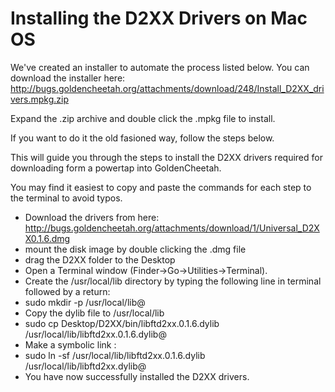 # Installing the D2XX Drivers on Mac OS

We've created an installer to automate the process listed below. You can download the installer here:
http://bugs.goldencheetah.org/attachments/download/248/Install_D2XX_drivers.mpkg.zip

Expand the .zip archive and double click the .mpkg file to install.

If you want to do it the old fasioned way, follow the steps below.

This will guide you through the steps to install the D2XX drivers required for downloading form a powertap into GoldenCheetah.

You may find it easiest to copy and paste the commands for each step to the terminal to avoid typos.

* Download the drivers from here: http://bugs.goldencheetah.org/attachments/download/1/Universal_D2XX0.1.6.dmg
* mount the disk image by double clicking the .dmg file
* drag the D2XX folder to the Desktop
* Open a Terminal window (Finder->Go->Utilities->Terminal).
* Create the /usr/local/lib directory by typing the following line in terminal followed by a return:
* sudo mkdir -p /usr/local/lib@
* Copy the dylib file to /usr/local/lib 
* sudo cp Desktop/D2XX/bin/libftd2xx.0.1.6.dylib /usr/local/lib/libftd2xx.0.1.6.dylib@
* Make a symbolic link :
* sudo ln -sf /usr/local/lib/libftd2xx.0.1.6.dylib /usr/local/lib/libftd2xx.dylib@
* You have now successfully installed the D2XX drivers. 
